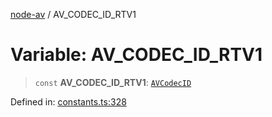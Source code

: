 [node-av](../globals.md) / AV\_CODEC\_ID\_RTV1

# Variable: AV\_CODEC\_ID\_RTV1

> `const` **AV\_CODEC\_ID\_RTV1**: [`AVCodecID`](../type-aliases/AVCodecID.md)

Defined in: [constants.ts:328](https://github.com/seydx/av/blob/f8631fc881b394300b1479f511d55cf1c370a87f/src/constants/constants.ts#L328)
